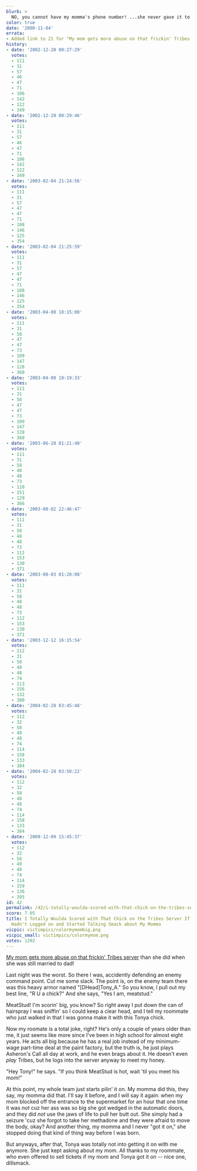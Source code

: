 ```yaml
---
blurb: >
  NO, you cannot have my momma's phone number! ...she never gave it to me.
color: true
date: '2000-11-04'
errata:
- Added link to 21 for "My mom gets more abuse on that frickin' Tribes server"
history:
- date: '2002-12-20 00:27:29'
  votes:
  - 111
  - 31
  - 57
  - 46
  - 47
  - 71
  - 106
  - 142
  - 122
  - 349
- date: '2002-12-20 00:29:46'
  votes:
  - 111
  - 31
  - 57
  - 46
  - 47
  - 71
  - 106
  - 142
  - 122
  - 349
- date: '2003-02-04 21:24:56'
  votes:
  - 111
  - 31
  - 57
  - 47
  - 47
  - 71
  - 108
  - 146
  - 125
  - 354
- date: '2003-02-04 21:25:59'
  votes:
  - 111
  - 31
  - 57
  - 47
  - 47
  - 71
  - 108
  - 146
  - 125
  - 354
- date: '2003-04-08 18:15:00'
  votes:
  - 111
  - 31
  - 58
  - 47
  - 47
  - 73
  - 109
  - 147
  - 128
  - 360
- date: '2003-04-08 18:19:33'
  votes:
  - 111
  - 31
  - 58
  - 47
  - 47
  - 73
  - 109
  - 147
  - 128
  - 360
- date: '2003-06-28 01:21:40'
  votes:
  - 111
  - 31
  - 58
  - 48
  - 48
  - 73
  - 110
  - 151
  - 129
  - 366
- date: '2003-08-02 22:46:47'
  votes:
  - 111
  - 31
  - 58
  - 48
  - 48
  - 73
  - 112
  - 153
  - 130
  - 371
- date: '2003-08-03 01:20:08'
  votes:
  - 111
  - 31
  - 58
  - 48
  - 48
  - 73
  - 112
  - 153
  - 130
  - 371
- date: '2003-12-12 16:15:54'
  votes:
  - 112
  - 31
  - 58
  - 48
  - 48
  - 74
  - 113
  - 156
  - 132
  - 380
- date: '2004-02-28 03:45:48'
  votes:
  - 112
  - 32
  - 58
  - 48
  - 48
  - 74
  - 114
  - 158
  - 133
  - 384
- date: '2004-02-28 03:50:22'
  votes:
  - 112
  - 32
  - 58
  - 48
  - 48
  - 74
  - 114
  - 158
  - 133
  - 384
- date: '2009-12-09 15:45:37'
  votes:
  - 112
  - 32
  - 58
  - 49
  - 48
  - 74
  - 114
  - 159
  - 136
  - 395
id: 42
permalink: /42/i-totally-woulda-scored-with-that-chick-on-the-tribes-server-if-my-roommate-hadnt-logged-on-and-started-talking-smack-about-my-momma/
score: 7.05
title: I Totally Woulda Scored with That Chick on the Tribes Server If My Roommate
  Hadn't Logged on and Started Talking Smack about My Momma
vicpic: victimpics/colormymombig.png
vicpic_small: victimpics/colormymom.png
votes: 1202
---
```


[My mom gets more abuse on that frickin' Tribes
server](@/victim/21.md) than she did when she was still married to
dad!

Last night was the worst. So there I was, accidently defending an enemy
command point. Cut me some slack. The point is, on the enemy team there
was this heavy armor named "\[DHead\]Tony\_A." So you know, I pull out
my best line, "R U a chick?" And she says, "Yes I am, meatstud."

MeatStud! I'm scorin' big, you know? So right away I put down the can of
hairspray I was sniffin' so I could keep a clear head, and I tell my
roommate who just walked in that I was gonna make it with this Tonya
chick.

Now my roomate is a total joke, right? He's only a couple of years older
than me, it just seems like more since I've been in high school for
almost eight years. He acts all big because he has a real job instead of
my minimum-wage part-time deal at the paint factory, but the truth is,
he just plays Asheron's Call all day at work, and he even brags about
it. He doesn't even *play* Tribes, but he logs into the server anyway to
meet my honey.

"Hey Tony!" he says. "If you think MeatStud is hot, wait 'til you meet
his mom!"

At this point, my whole team just starts pilin' it on. My momma did
this, they say, my momma did that. I'll say it before, and I will say it
again: when my mom blocked off the entrance to the supermarket for an
hour that one time it was *not* cuz her ass was so big she got wedged in
the automatic doors, and they did *not* use the jaws of life to pull her
butt out. She simply had a seizure 'cuz she forgot to take her methadone
and they were afraid to move the body, okay? And another thing, my momma
and I never "got it on," she stopped doing that kind of thing way before
I was born.

But anyways, after that, Tonya was totally not into getting it on with
me anymore. She just kept asking about my mom. All thanks to my
roommate, who even offered to sell tickets if my mom and Tonya got it on
-- nice one, dillsmack.